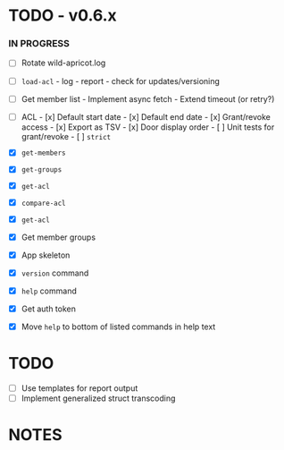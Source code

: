 # TODO - v0.6.x

### IN PROGRESS

- [ ] Rotate wild-apricot.log

- [ ] `load-acl`
       - log
       - report
       - check for updates/versioning

- [ ] Get member list
      - Implement async fetch
      - Extend timeout (or retry?)

- [ ] ACL
      - [x] Default start date
      - [x] Default end date
      - [x] Grant/revoke access
      - [x] Export as TSV
      - [x] Door display order
      - [ ] Unit tests for grant/revoke
      - [ ] `strict` 

- [x] `get-members`
- [x] `get-groups`
- [x] `get-acl`
- [x] `compare-acl`
- [x] `get-acl`
- [x] Get member groups
- [x] App skeleton
- [x] `version` command
- [x] `help` command
- [x] Get auth token
- [x] Move `help` to bottom of listed commands in help text

# TODO

- [ ] Use templates for report output
- [ ] Implement generalized struct transcoding

# NOTES
